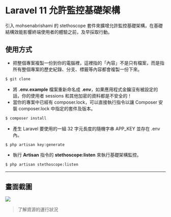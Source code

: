 # Laravel 11 允許監控基礎架構

引入 mohsenabrishami 的 stethoscope 套件來擴增允許監控基礎架構，在基礎結構效能影響終端使用者的體驗之前，及早採取行動。

## 使用方式
- 把整個專案複製一份到你的電腦裡，這裡指的「內容」不是只有檔案，而是指所有整個專案的歷史紀錄、分支、標籤等內容都會複製一份下來。
```sh
$ git clone
```
- 將 __.env.example__ 檔案重新命名成 __.env__，如果應用程式金鑰沒有被設定的話，你的使用者 sessions 和其他加密的資料都是不安全的！
- 當你的專案中已經有 composer.lock，可以直接執行指令以讓 Composer 安裝 composer.lock 中指定的套件及版本。
```sh
$ composer install
```
- 產生 Laravel 要使用的一組 32 字元長度的隨機字串 APP_KEY 並存在 .env 內。
```sh
$ php artisan key:generate
```
- 執行 __Artisan__ 指令的 __stethoscope:listen__ 來執行基礎架構監控。
```sh
$ php artisan stethoscope:listen
```

----

## 畫面截圖
![](https://i.imgur.com/5ZGoW9B.png)
> 了解資源的運行狀況
